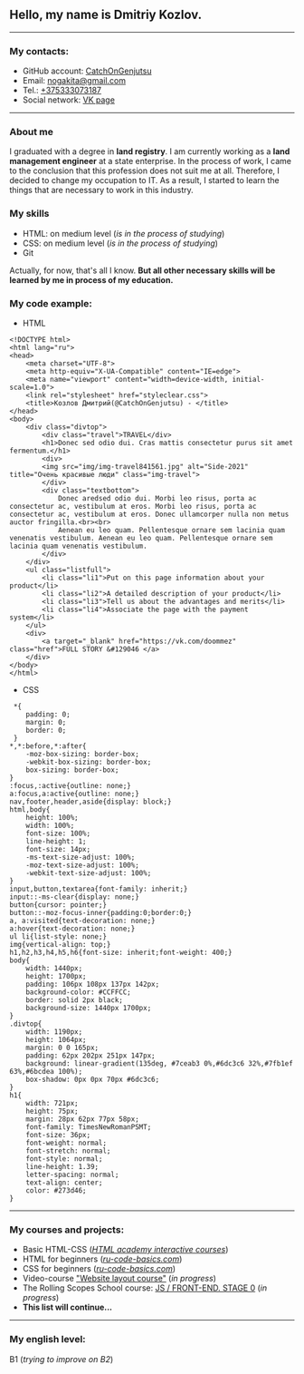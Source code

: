 ## Hello, my name is Dmitriy Kozlov.
---
### My contacts:
- GitHub account: [CatchOnGenjutsu](https://github.com/CatchOnGenjutsu)
- Email: [nogakita@gmail.com](mailto:nogakita@gmail.com)
- Tel.: [+375333073187](+375333073187)
- Social network: [VK page](https://vk.com/redheadcrazy)


---
### **About me**
I graduated with a degree in **land registry**. I am currently working as a **land management engineer** at a state enterprise. In the process of work, I came to the conclusion that this profession does not suit me at all. Therefore, I decided to change my occupation to IT. As a result, I started to learn the things that are necessary to work in this industry.

### **My skills**
- HTML: on medium level (*is in the process of studying*)
- CSS: on medium level (*is in the process of studying*)
- Git

Actually, for now, that's all I know. **But all other necessary skills will be learned by me in process of my education.**

### **My code example**:

* HTML

```
<!DOCTYPE html>
<html lang="ru">
<head>
    <meta charset="UTF-8">
    <meta http-equiv="X-UA-Compatible" content="IE=edge">
    <meta name="viewport" content="width=device-width, initial-scale=1.0">
    <link rel="stylesheet" href="styleclear.css">
    <title>Козлов Дмитрий(@CatchOnGenjutsu) - </title>
</head>
<body>
    <div class="divtop">
        <div class="travel">TRAVEL</div>
        <h1>Donec sed odio dui. Cras mattis consectetur purus sit amet fermentum.</h1>
        <div>
        <img src="img/img-travel841561.jpg" alt="Side-2021" title="Очень красивые люди" class="img-travel">
        </div>
        <div class="textbottom">
            Donec aredsed odio dui. Morbi leo risus, porta ac consectetur ac, vestibulum at eros. Morbi leo risus, porta ac consectetur ac, vestibulum at eros. Donec ullamcorper nulla non metus auctor fringilla.<br><br>
            Aenean eu leo quam. Pellentesque ornare sem lacinia quam venenatis vestibulum. Aenean eu leo quam. Pellentesque ornare sem lacinia quam venenatis vestibulum. 
        </div>
    </div>
    <ul class="listfull">
        <li class="li1">Put on this page information about your product</li>
        <li class="li2">A detailed description of your product</li>
        <li class="li3">Tell us about the advantages and merits</li>
        <li class="li4">Associate the page with the payment system</li>
    </ul>
    <div>
        <a target="_blank" href="https://vk.com/doommez" class="href">FULL STORY &#129046 </a>
    </div>
</body>
</html>
```

* CSS

```
 *{
    padding: 0;
    margin: 0;
    border: 0;
 }
*,*:before,*:after{
    -moz-box-sizing: border-box;
    -webkit-box-sizing: border-box;
    box-sizing: border-box;
}
:focus,:active{outline: none;}
a:focus,a:active{outline: none;}
nav,footer,header,aside{display: block;}
html,body{
    height: 100%;
    width: 100%;
    font-size: 100%;
    line-height: 1;
    font-size: 14px;
    -ms-text-size-adjust: 100%;
    -moz-text-size-adjust: 100%;
    -webkit-text-size-adjust: 100%;
}
input,button,textarea{font-family: inherit;}
input::-ms-clear{display: none;}
button{cursor: pointer;}
button::-moz-focus-inner{padding:0;border:0;}
a, a:visited{text-decoration: none;}
a:hover{text-decoration: none;}
ul li{list-style: none;}
img{vertical-align: top;}
h1,h2,h3,h4,h5,h6{font-size: inherit;font-weight: 400;}
body{
    width: 1440px;
    height: 1700px;
    padding: 106px 108px 137px 142px;
    background-color: #CCFFCC;
    border: solid 2px black;
    background-size: 1440px 1700px;
}
.divtop{
    width: 1190px;
    height: 1064px;
    margin: 0 0 165px;
    padding: 62px 202px 251px 147px;
    background: linear-gradient(135deg, #7ceab3 0%,#6dc3c6 32%,#7fb1ef 63%,#6bcdea 100%);
    box-shadow: 0px 0px 70px #6dc3c6;
}
h1{
    width: 721px;
    height: 75px;
    margin: 28px 62px 77px 58px;
    font-family: TimesNewRomanPSMT;
    font-size: 36px;
    font-weight: normal;
    font-stretch: normal;
    font-style: normal;
    line-height: 1.39;
    letter-spacing: normal;
    text-align: center;
    color: #273d46;
}
```


---
### **My courses and projects:**
* Basic HTML-CSS (*[HTML academy interactive courses](https://htmlacademy.ru/courses/basic-html-css)*)
* HTML for beginners (*[ru-code-basics.com](https://ru.code-basics.com/)*)
* CSS for beginners (*[ru-code-basics.com](https://ru.code-basics.com/)*)
* Video-course ["Website layout course"](https://www.youtube.com/playlist?list=PLM6XATa8CAG4F9nAIYNS5oAiPotxwLFIr) (*in progress*)
* The Rolling Scopes School course: [JS / FRONT-END. STAGE 0](https://rs.school/js-stage0/) (*in progress*)
* __This list will continue...__
----

### **My english level:**
B1 (*trying to improve on B2*)
